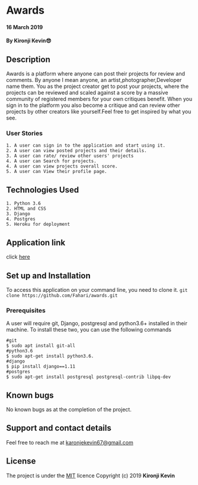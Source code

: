 # Awards
#### 16 March 2019
#### By **Kironji Kevin**:sunglasses:
## Description
Awards is a platform where anyone can post their projects for review and comments. By anyone I mean anyone, an artist,photographer,Developer name them. You as the project creator get to post your projects, where the projects can be reviewed and scaled against a score by a massive community of registered members for your own critiques benefit. When you sign in to the platform you also become a critique and can review other projects by other creators like yourself.Feel free to get inspired by what you see.
### User Stories
```
1. A user can sign in to the application and start using it.
2. A user can view posted projects and their details.
3. A user can rate/ review other users' projects
4. A user can Search for projects.
4. A user can view projects overall score.
5. A user can View their profile page.
```
## Technologies Used
```
1. Python 3.6
2. HTML and CSS
3. Django
4. Postgres
5. Heroku for deployment
```
## Application link
click [here](https://tuzo.herokuapp.com/)
## Set up and Installation
To access this application on your command line, you need to clone it.
`git clone https://github.com/Fahari/awards.git`
### Prerequisites
A user will require git, Django, postgresql and python3.6+ installed in their machine.
To install these two, you can use the following commands
```
#git
$ sudo apt install git-all
#python3.6
$ sudo apt-get install python3.6.
#django
$ pip install django==1.11
#postgres
$ sudo apt-get install postgresql postgresql-contrib libpq-dev
```
## Known bugs
No known bugs as at the completion of the project.
## Support and contact details
Feel free to reach me at karonjekevin67@gmail.com
## License
The project is under the [MIT](https://github.com/Fahari/museum/blob/master/LICENSE) licence
Copyright (c) 2019 **Kironji Kevin**
